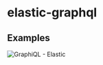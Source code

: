 # elastic-graphql

## Examples
![GraphiQL - Elastic](https://user-images.githubusercontent.com/4553211/97095959-1a4c7800-163c-11eb-9758-c5a8a8da5888.png)
